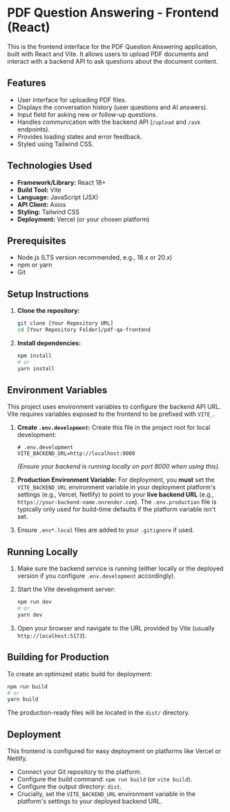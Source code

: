 # PDF Question Answering - Frontend (React)

This is the frontend interface for the PDF Question Answering application, built with React and Vite. It allows users to upload PDF documents and interact with a backend API to ask questions about the document content.

## Features

* User interface for uploading PDF files.
* Displays the conversation history (user questions and AI answers).
* Input field for asking new or follow-up questions.
* Handles communication with the backend API (`/upload` and `/ask` endpoints).
* Provides loading states and error feedback.
* Styled using Tailwind CSS.

## Technologies Used

* **Framework/Library:** React 18+
* **Build Tool:** Vite
* **Language:** JavaScript (JSX)
* **API Client:** Axios
* **Styling:** Tailwind CSS
* **Deployment:** Vercel (or your chosen platform)

## Prerequisites

* Node.js (LTS version recommended, e.g., 18.x or 20.x)
* npm or yarn
* Git

## Setup Instructions

1. **Clone the repository:**
   ```bash
   git clone [Your Repository URL]
   cd [Your Repository Folder]/pdf-qa-frontend
   ```

2. **Install dependencies:**
   ```bash
   npm install
   # or
   yarn install
   ```

## Environment Variables

This project uses environment variables to configure the backend API URL. Vite requires variables exposed to the frontend to be prefixed with `VITE_`.

1. **Create `.env.development`:** Create this file in the project root for local development:
   ```dotenv
   # .env.development
   VITE_BACKEND_URL=http://localhost:8000
   ```
   *(Ensure your backend is running locally on port 8000 when using this).*

2. **Production Environment Variable:** For deployment, you **must** set the `VITE_BACKEND_URL` environment variable in your deployment platform's settings (e.g., Vercel, Netlify) to point to your **live backend URL** (e.g., `https://your-backend-name.onrender.com`). The `.env.production` file is typically only used for build-time defaults if the platform variable isn't set.

3. Ensure `.env*.local` files are added to your `.gitignore` if used.

## Running Locally

1. Make sure the backend service is running (either locally or the deployed version if you configure `.env.development` accordingly).

2. Start the Vite development server:
   ```bash
   npm run dev
   # or
   yarn dev
   ```

3. Open your browser and navigate to the URL provided by Vite (usually `http://localhost:5173`).

## Building for Production

To create an optimized static build for deployment:

```bash
npm run build
# or
yarn build
```

The production-ready files will be located in the `dist/` directory.

## Deployment

This frontend is configured for easy deployment on platforms like Vercel or Netlify.

* Connect your Git repository to the platform.
* Configure the build command: `npm run build` (or `vite build`).
* Configure the output directory: `dist`.
* Crucially, set the `VITE_BACKEND_URL` environment variable in the platform's settings to your deployed backend URL.
